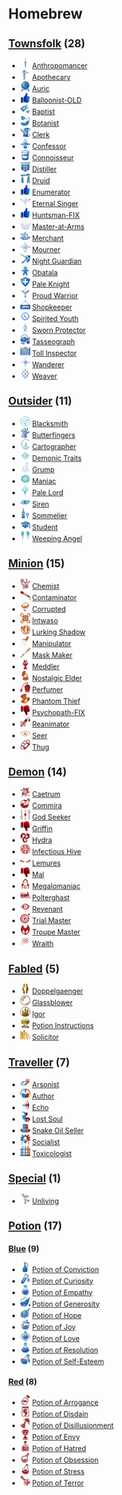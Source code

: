 # Homebrew

## [Townsfolk](Townsfolk) (28)
- ![](Townsfolk/Anthropomancer/.image_small.png) [Anthropomancer](Townsfolk/Anthropomancer)
- ![](Townsfolk/Apothecary/.image_small.png) [Apothecary](Townsfolk/Apothecary)
- ![](Townsfolk/Auric/.image_small.png) [Auric](Townsfolk/Auric)
- ![](Townsfolk/.image_small.png) [Balloonist-OLD](Townsfolk/Balloonist-OLD)
- ![](Townsfolk/Baptist/.image_small.png) [Baptist](Townsfolk/Baptist)
- ![](Townsfolk/Botanist/.image_small.png) [Botanist](Townsfolk/Botanist)
- ![](Townsfolk/Clerk/.image_small.png) [Clerk](Townsfolk/Clerk)
- ![](Townsfolk/Confessor/.image_small.png) [Confessor](Townsfolk/Confessor)
- ![](Townsfolk/Connoisseur/.image_small.png) [Connoisseur](Townsfolk/Connoisseur)
- ![](Townsfolk/Distiller/.image_small.png) [Distiller](Townsfolk/Distiller)
- ![](Townsfolk/Druid/.image_small.png) [Druid](Townsfolk/Druid)
- ![](Townsfolk/.image_small.png) [Enumerator](Townsfolk/Enumerator)
- ![](Townsfolk/Eternal%20Singer/.image_small.png) [Eternal Singer](Townsfolk/Eternal%20Singer)
- ![](Townsfolk/.image_small.png) [Huntsman-FIX](Townsfolk/Huntsman-FIX)
- ![](Townsfolk/Master-at-Arms/.image_small.png) [Master-at-Arms](Townsfolk/Master-at-Arms)
- ![](Townsfolk/Merchant/.image_small.png) [Merchant](Townsfolk/Merchant)
- ![](Townsfolk/Mourner/.image_small.png) [Mourner](Townsfolk/Mourner)
- ![](Townsfolk/Night%20Guardian/.image_small.png) [Night Guardian](Townsfolk/Night%20Guardian)
- ![](Townsfolk/Obatala/.image_small.png) [Obatala](Townsfolk/Obatala)
- ![](Townsfolk/Pale%20Knight/.image_small.png) [Pale Knight](Townsfolk/Pale%20Knight)
- ![](Townsfolk/Proud%20Warrior/.image_small.png) [Proud Warrior](Townsfolk/Proud%20Warrior)
- ![](Townsfolk/Shopkeeper/.image_small.png) [Shopkeeper](Townsfolk/Shopkeeper)
- ![](Townsfolk/Spirited%20Youth/.image_small.png) [Spirited Youth](Townsfolk/Spirited%20Youth)
- ![](Townsfolk/Sworn%20Protector/.image_small.png) [Sworn Protector](Townsfolk/Sworn%20Protector)
- ![](Townsfolk/Tasseograph/.image_small.png) [Tasseograph](Townsfolk/Tasseograph)
- ![](Townsfolk/Toll%20Inspector/.image_small.png) [Toll Inspector](Townsfolk/Toll%20Inspector)
- ![](Townsfolk/Wanderer/.image_small.png) [Wanderer](Townsfolk/Wanderer)
- ![](Townsfolk/Weaver/.image_small.png) [Weaver](Townsfolk/Weaver)

## [Outsider](Outsider) (11)
- ![](Outsider/Blacksmith/.image_small.png) [Blacksmith](Outsider/Blacksmith)
- ![](Outsider/Butterfingers/.image_small.png) [Butterfingers](Outsider/Butterfingers)
- ![](Outsider/Cartographer/.image_small.png) [Cartographer](Outsider/Cartographer)
- ![](Outsider/Demonic%20Traits/.image_small.png) [Demonic Traits](Outsider/Demonic%20Traits)
- ![](Outsider/Grump/.image_small.png) [Grump](Outsider/Grump)
- ![](Outsider/Maniac/.image_small.png) [Maniac](Outsider/Maniac)
- ![](Outsider/Pale%20Lord/.image_small.png) [Pale Lord](Outsider/Pale%20Lord)
- ![](Outsider/Siren/.image_small.png) [Siren](Outsider/Siren)
- ![](Outsider/Sommelier/.image_small.png) [Sommelier](Outsider/Sommelier)
- ![](Outsider/Student/.image_small.png) [Student](Outsider/Student)
- ![](Outsider/Weeping%20Angel/.image_small.png) [Weeping Angel](Outsider/Weeping%20Angel)

## [Minion](Minion) (15)
- ![](Minion/Chemist/.image_small.png) [Chemist](Minion/Chemist)
- ![](Minion/Contaminator/.image_small.png) [Contaminator](Minion/Contaminator)
- ![](Minion/Corrupted/.image_small.png) [Corrupted](Minion/Corrupted)
- ![](Minion/Intwaso/.image_small.png) [Intwaso](Minion/Intwaso)
- ![](Minion/Lurking%20Shadow/.image_small.png) [Lurking Shadow](Minion/Lurking%20Shadow)
- ![](Minion/Manipulator/.image_small.png) [Manipulator](Minion/Manipulator)
- ![](Minion/Mask%20Maker/.image_small.png) [Mask Maker](Minion/Mask%20Maker)
- ![](Minion/Meddler/.image_small.png) [Meddler](Minion/Meddler)
- ![](Minion/Nostalgic%20Elder/.image_small.png) [Nostalgic Elder](Minion/Nostalgic%20Elder)
- ![](Minion/Perfumer/.image_small.png) [Perfumer](Minion/Perfumer)
- ![](Minion/Phantom%20Thief/.image_small.png) [Phantom Thief](Minion/Phantom%20Thief)
- ![](Minion/.image_small.png) [Psychopath-FIX](Minion/Psychopath-FIX)
- ![](Minion/Reanimator/.image_small.png) [Reanimator](Minion/Reanimator)
- ![](Minion/Seer/.image_small.png) [Seer](Minion/Seer)
- ![](Minion/Thug/.image_small.png) [Thug](Minion/Thug)

## [Demon](Demon) (14)
- ![](Demon/Caetrum/.image_small.png) [Caetrum](Demon/Caetrum)
- ![](Demon/Commira/.image_small.png) [Commira](Demon/Commira)
- ![](Demon/God%20Seeker/.image_small.png) [God Seeker](Demon/God%20Seeker)
- ![](Demon/.image_small.png) [Griffin](Demon/Griffin)
- ![](Demon/Hydra/.image_small.png) [Hydra](Demon/Hydra)
- ![](Demon/Infectious%20Hive/.image_small.png) [Infectious Hive](Demon/Infectious%20Hive)
- ![](Demon/Lemures/.image_small.png) [Lemures](Demon/Lemures)
- ![](Demon/.image_small.png) [Mal](Demon/Mal)
- ![](Demon/Megalomaniac/.image_small.png) [Megalomaniac](Demon/Megalomaniac)
- ![](Demon/Polterghast/.image_small.png) [Polterghast](Demon/Polterghast)
- ![](Demon/Revenant/.image_small.png) [Revenant](Demon/Revenant)
- ![](Demon/Trial%20Master/.image_small.png) [Trial Master](Demon/Trial%20Master)
- ![](Demon/Troupe%20Master/.image_small.png) [Troupe Master](Demon/Troupe%20Master)
- ![](Demon/Wraith/.image_small.png) [Wraith](Demon/Wraith)

## [Fabled](Fabled) (5)
- ![](Fabled/Doppelgaenger/.image_small.png) [Doppelgaenger](Fabled/Doppelgaenger)
- ![](Fabled/Glassblower/.image_small.png) [Glassblower](Fabled/Glassblower)
- ![](Fabled/Igor/.image_small.png) [Igor](Fabled/Igor)
- ![](Fabled/Potion%20Instructions/.image_small.png) [Potion Instructions](Fabled/Potion%20Instructions)
- ![](Fabled/Solicitor/.image_small.png) [Solicitor](Fabled/Solicitor)

## [Traveller](Traveller) (7)
- ![](Traveller/Arsonist/.image_small.png) [Arsonist](Traveller/Arsonist)
- ![](Traveller/Author/.image_small.png) [Author](Traveller/Author)
- ![](Traveller/Echo/.image_small.png) [Echo](Traveller/Echo)
- ![](Traveller/Lost%20Soul/.image_small.png) [Lost Soul](Traveller/Lost%20Soul)
- ![](Traveller/Snake%20Oil%20Seller/.image_small.png) [Snake Oil Seller](Traveller/Snake%20Oil%20Seller)
- ![](Traveller/Socialist/.image_small.png) [Socialist](Traveller/Socialist)
- ![](Traveller/Toxicologist/.image_small.png) [Toxicologist](Traveller/Toxicologist)

## [Special](Special) (1)
- ![](Special/Unliving/.image_small.png) [Unliving](Special/Unliving)

## [Potion](Potion) (17)
### [Blue](Potion/Blue) (9)
- ![](Potion/Blue/Potion%20of%20Conviction/.image_small.png) [Potion of Conviction](Potion/Blue/Potion%20of%20Conviction)
- ![](Potion/Blue/Potion%20of%20Curiosity/.image_small.png) [Potion of Curiosity](Potion/Blue/Potion%20of%20Curiosity)
- ![](Potion/Blue/Potion%20of%20Empathy/.image_small.png) [Potion of Empathy](Potion/Blue/Potion%20of%20Empathy)
- ![](Potion/Blue/Potion%20of%20Generosity/.image_small.png) [Potion of Generosity](Potion/Blue/Potion%20of%20Generosity)
- ![](Potion/Blue/Potion%20of%20Hope/.image_small.png) [Potion of Hope](Potion/Blue/Potion%20of%20Hope)
- ![](Potion/Blue/Potion%20of%20Joy/.image_small.png) [Potion of Joy](Potion/Blue/Potion%20of%20Joy)
- ![](Potion/Blue/Potion%20of%20Love/.image_small.png) [Potion of Love](Potion/Blue/Potion%20of%20Love)
- ![](Potion/Blue/Potion%20of%20Resolution/.image_small.png) [Potion of Resolution](Potion/Blue/Potion%20of%20Resolution)
- ![](Potion/Blue/Potion%20of%20Self-Esteem/.image_small.png) [Potion of Self-Esteem](Potion/Blue/Potion%20of%20Self-Esteem)

### [Red](Potion/Red) (8)
- ![](Potion/Red/Potion%20of%20Arrogance/.image_small.png) [Potion of Arrogance](Potion/Red/Potion%20of%20Arrogance)
- ![](Potion/Red/Potion%20of%20Disdain/.image_small.png) [Potion of Disdain](Potion/Red/Potion%20of%20Disdain)
- ![](Potion/Red/Potion%20of%20Disillusionment/.image_small.png) [Potion of Disillusionment](Potion/Red/Potion%20of%20Disillusionment)
- ![](Potion/Red/Potion%20of%20Envy/.image_small.png) [Potion of Envy](Potion/Red/Potion%20of%20Envy)
- ![](Potion/Red/Potion%20of%20Hatred/.image_small.png) [Potion of Hatred](Potion/Red/Potion%20of%20Hatred)
- ![](Potion/Red/Potion%20of%20Obsession/.image_small.png) [Potion of Obsession](Potion/Red/Potion%20of%20Obsession)
- ![](Potion/Red/Potion%20of%20Stress/.image_small.png) [Potion of Stress](Potion/Red/Potion%20of%20Stress)
- ![](Potion/Red/Potion%20of%20Terror/.image_small.png) [Potion of Terror](Potion/Red/Potion%20of%20Terror)


